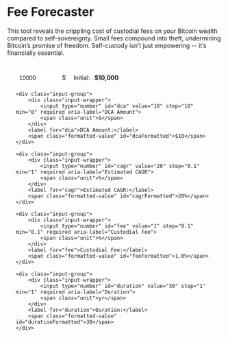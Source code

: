 # Fee Forecaster

This tool reveals the crippling cost of custodial fees on your Bitcoin wealth compared to self-sovereignty. 
Small fees compound into theft, undermining Bitcoin’s promise of freedom. Self-custody isn’t just empowering -- it’s financially essential.

<style>
    .input-container {
        padding: 20px;
        border: 1px solid var(--md-default-fg-color--light);
        border-radius: 8px;
        background: var(--md-default-bg-color);
        margin-bottom: 20px;
    }
    .input-group {
        display: flex;
        align-items: center;
        margin-bottom: 15px;
    }
    .input-wrapper {
        display: flex;
        align-items: stretch;
        border: 1px solid var(--md-default-fg-color--light);
        border-radius: 4px;
        background: var(--md-default-bg-color);
        transition: border-color 0.2s, box-shadow 0.2s;
    }
    .input-wrapper:hover {
        border-color: var(--md-primary-fg-color--light);
    }
    .input-wrapper:focus-within {
        border-color: var(--md-primary-fg-color);
        box-shadow: 0 0 5px rgba(var(--md-primary-fg-color--rgb), 0.3);
    }
    input[type="number"] {
        width: 100px;
        padding: 8px;
        border: none;
        font-size: 1em;
        color: var(--md-default-fg-color);
        outline: none;
        border-radius: 4px 0 0 4px;
    }
    .unit {
        padding: 0 8px;
        font-size: 1em;
        color: var(--md-default-fg-color);
        pointer-events: none;
        border-left: 1px solid var(--md-default-fg-color--light);
        background: rgba(var(--md-default-bg-color--rgb), 0.7);
        display: flex;
        align-items: center;
        border-radius: 0 4px 4px 0;
    }
    .input-container label {
        font-size: 1em;
        color: var(--md-default-fg-color);
        margin-left: 10px;
        margin-right: 10px;
    }
    .formatted-value {
        font-weight: bold;
        color: var(--md-primary-fg-color);
    }
    #error {
        margin-top: 10px;
        padding: 10px;
        border: 1px solid var(--md-typeset-color-error);
        border-radius: 4px;
        background: var(--md-default-bg-color);
        color: var(--md-typeset-color-error);
        font-size: 0.9em;
    }
    #results {
        margin-top: 20px;
    }
    #results .summary {
        display: grid;
        grid-template-columns: 1fr;
        gap: 10px;
        margin-bottom: 15px;
        padding: 10px;
        background: var(--md-default-bg-color--light);
        border-radius: 4px;
    }
    #results .summary p {
        margin: 0;
        font-size: 1.1em;
        font-weight: bold;
        color: var(--md-default-fg-color);
    }
    /* Ensure custodial cost dollar amount is red in both light/dark modes */
    .custodial-cost {
        color: var(--md-typeset-color-error, #dc3545) !important;
    }
    #results .text {
        font-size: 1em;
        line-height: 1.8;
        color: var(--md-default-fg-color);
    }
    #results strong {
        color: var(--md-default-fg-color--dark);
    }
    #chart {
        width: 100%;
        margin: 20px 0;
    }
</style>

<form id="calcForm" class="input-container">
    <div class="input-group">
        <div class="input-wrapper">
            <input type="number" id="initial" value="10000" step="1000" required aria-label="Initial">
            <span class="unit">$</span>
        </div>
        <label for="initial">Initial:</label>
        <span class="formatted-value" id="initialFormatted">$10,000</span>
    </div>
    
    <div class="input-group">
        <div class="input-wrapper">
            <input type="number" id="dca" value="10" step="10" min="0" required aria-label="DCA Amount">
            <span class="unit">$</span>
        </div>
        <label for="dca">DCA Amount:</label>
        <span class="formatted-value" id="dcaFormatted">$10</span>
    </div>
    
    <div class="input-group">
        <div class="input-wrapper">
            <input type="number" id="cagr" value="20" step="0.1" min="1" required aria-label="Estimated CAGR">
            <span class="unit">%</span>
        </div>
        <label for="cagr">Estimated CAGR:</label>
        <span class="formatted-value" id="cagrFormatted">20%</span>
    </div>
    
    <div class="input-group">
        <div class="input-wrapper">
            <input type="number" id="fee" value="1" step="0.1" min="0.1" required aria-label="Custodial Fee">
            <span class="unit">%</span>
        </div>
        <label for="fee">Custodial Fee:</label>
        <span class="formatted-value" id="feeFormatted">1.0%</span>
    </div>
    
    <div class="input-group">
        <div class="input-wrapper">
            <input type="number" id="duration" value="30" step="1" min="1" required aria-label="Duration">
            <span class="unit">yr</span>
        </div>
        <label for="duration">Duration:</label>
        <span class="formatted-value" id="durationFormatted">30</span>
    </div>
</form>

<div id="error" aria-live="polite"></div>
<div id="results"></div>

<script>
    // Format number as currency or percent
    function formatValue(value, type, isDCA = false, isFee = false, isWholeDollar = false) {
        const num = parseFloat(value);
        if (type === 'currency') {
            return '$' + num.toLocaleString('en-US', {
                minimumFractionDigits: isWholeDollar || (isDCA && Number.isInteger(num)) ? 0 : num % 1 !== 0 ? 2 : 0,
                maximumFractionDigits: isWholeDollar || (isDCA && Number.isInteger(num)) ? 0 : 2
            });
        } else if (type === 'percent') {
            return num.toFixed(isFee ? 1 : Number.isInteger(num) ? 0 : 1) + '%';
        } else {
            return num.toString();
        }
    }

    // Update formatted values next to inputs
    function updateFormattedValues() {
        document.getElementById('initialFormatted').textContent = formatValue(document.getElementById('initial').value, 'currency', false, false, true);
        document.getElementById('dcaFormatted').textContent = formatValue(document.getElementById('dca').value, 'currency', true);
        document.getElementById('cagrFormatted').textContent = formatValue(document.getElementById('cagr').value, 'percent', false);
        document.getElementById('feeFormatted').textContent = formatValue(document.getElementById('fee').value, 'percent', false, true);
        document.getElementById('durationFormatted').textContent = formatValue(document.getElementById('duration').value, 'number');
    }

    // Validate inputs
    function validateInputs() {
        const initial = parseFloat(document.getElementById('initial').value) || 0;
        const dca = parseFloat(document.getElementById('dca').value) || 0;
        const cagr = parseFloat(document.getElementById('cagr').value) || 0;
        const fee = parseFloat(document.getElementById('fee').value) || 0;
        const years = parseInt(document.getElementById('duration').value) || 0;

        const errors = [];
        if (initial <= 0) errors.push("Initial must be greater than 0");
        if (dca < 0) errors.push("DCA Amount must be greater than or equal to 0");
        if (cagr < 1) errors.push("Estimated CAGR must be greater than or equal to 1%");
        if (fee < 0.1) errors.push("Custodial Fee must be greater than or equal to 0.1%");
        if (years < 1) errors.push("Duration must be greater than or equal to 1 year");

        const errorDiv = document.getElementById('error');
        if (errors.length > 0) {
            errorDiv.innerHTML = `<p>${errors.join('<br>')}</p>`;
            return false;
        } else {
            errorDiv.innerHTML = '';
            return true;
        }
    }

    function calculate() {
        // Only proceed if inputs are valid
        if (!validateInputs()) {
            document.getElementById('results').innerHTML = '';
            return;
        }

        const initial = parseFloat(document.getElementById('initial').value) || 0.001;
        const dailyDCA = parseFloat(document.getElementById('dca').value) || 0;
        const cagr = parseFloat(document.getElementById('cagr').value) / 100 || 0.01;
        const fee = parseFloat(document.getElementById('fee').value) / 100 || 0.001;
        const years = parseInt(document.getElementById('duration').value) || 1;
        
        // Convert daily DCA to annual (365.25 days per year)
        const annualDCA = dailyDCA * 365.25;
        
        // Sovereign (0% fee):
        const sovereignLumpSum = initial * Math.pow(1 + cagr, years);
        const sovereignDCAValue = cagr > 0 ? annualDCA * (Math.pow(1 + cagr, years) - 1) / cagr : annualDCA * years;
        const sovereignTotal = sovereignLumpSum + sovereignDCAValue;
        
        // Custody (effective growth = cagr - fee):
        const effectiveCAGR = cagr - fee;
        const custodyLumpSum = initial * Math.pow(1 + effectiveCAGR, years);
        const custodyDCAValue = effectiveCAGR > 0 ? annualDCA * (Math.pow(1 + effectiveCAGR, years) - 1) / effectiveCAGR : annualDCA * years;
        const custodyTotal = custodyLumpSum + custodyDCAValue;
        
        // Lost value
        const lost = sovereignTotal - custodyTotal;
        const percentLost = sovereignTotal > 0 ? (lost / sovereignTotal) * 100 : 0;
        
        // Display results with summary and persuasive text
        const resultsDiv = document.getElementById('results');
        resultsDiv.innerHTML = `
            <div class="summary">
                <p>Sovereign Value: ${formatValue(sovereignTotal, 'currency', false, false, true)}</p>
                <p>Custodial Cost: <span class="custodial-cost">${formatValue(lost, 'currency', false, false, true)}</span> (${percentLost.toFixed(1)}%)</p>
            </div>
            <div id="chart-container"></div>
            <div class="text">
                <p>Starting with ${formatValue(initial, 'currency', false, false, true)} and a daily DCA of ${formatValue(dailyDCA, 'currency', true)} over ${formatValue(years, 'number')} years at a ${formatValue(cagr * 100, 'percent', false)} Bitcoin CAGR, a sovereign would amass a formidable ${formatValue(sovereignTotal, 'currency', false, false, true)}. This is the power of self-custody: complete control, zero compromise, and every satoshi working for you in a world returning to sound money.</p>
                <p>But choosing a custodian with a ${formatValue(fee * 100, 'percent', false, true)} annual fee?</p>
                <p>You’re not just losing money -- you’re <strong>paying ${formatValue(lost, 'currency', false, false, true)}</strong>, a devastating ${percentLost.toFixed(1)}% of your potential wealth, to dodge the responsibility of securing your own Bitcoin. This isn’t just a fee; it’s a betrayal of Bitcoin’s promise, trading your financial sovereignty for a false sense of security. Worse, you’re exposed to catastrophic risks -- hacks, bankruptcies, government seizures, or rehypothecation -- any of which could erase your wealth entirely. Why gamble your future with middlemen when you can hold your keys and own your destiny?</p>
                <p>Bitcoin is freedom. Choose sovereignty, or lose everything.</p>
            </div>
        `;
        
        // Graceful degradation: Check if Chart.js is loaded
        if (window.Chart) {
            // Add canvas to chart container
            const chartContainer = document.getElementById('chart-container');
            const canvas = document.createElement('canvas');
            canvas.id = 'chart';
            chartContainer.appendChild(canvas);
            
            // Get chart data
            const labels = [];
            const sovereignData = [];
            const custodialCostData = [];
            for (let year = 0; year <= years; year++) {
                // Sovereign
                const sovereignLumpSum = initial * Math.pow(1 + cagr, year);
                const sovereignDCAValue = cagr > 0 ? annualDCA * (Math.pow(1 + cagr, year) - 1) / cagr : annualDCA * year;
                const sovereignValue = sovereignLumpSum + sovereignDCAValue;
                sovereignData.push(sovereignValue);

                // Custodial
                const effectiveCAGR = cagr - fee;
                const custodyLumpSum = initial * Math.pow(1 + effectiveCAGR, year);
                const custodyDCAValue = effectiveCAGR > 0 ? annualDCA * (Math.pow(1 + effectiveCAGR, year) - 1) / effectiveCAGR : annualDCA * year;
                const custodyValue = custodyLumpSum + custodyDCAValue;

                // Custodial Cost
                custodialCostData.push(sovereignValue - custodyValue);

                labels.push(year);
            }

            // Draw chart if Chart.js is available
            new Chart(document.getElementById('chart'), {
                type: 'line',
                data: {
                    labels: labels,
                    datasets: [
                        { label: 'Sovereign Value', data: sovereignData, borderColor: '#28a745', backgroundColor: 'rgba(40, 167, 69, 0.2)', fill: true },
                        { label: 'Custodial Cost', data: custodialCostData, borderColor: '#b01010', backgroundColor: 'rgba(167, 10, 10, 0.2)', fill: true }
                    ]
                },
                options: {
                    responsive: true,
                    scales: {
                        y: { 
                            title: { display: true, text: 'Value ($)' }, 
                            beginAtZero: true,
                            ticks: {
                                callback: function(value) {
                                    return '$' + (value / 1000).toLocaleString('en-US', {maximumFractionDigits: 0}) + 'K';
                                }
                            }
                        },
                        x: { title: { display: true, text: 'Years' } }
                    },
                    plugins: {
                        tooltip: {
                            callbacks: {
                                label: function(context) {
                                    let label = context.dataset.label || '';
                                    if (label) {
                                        label += ': ';
                                    }
                                    label += '$' + context.parsed.y.toLocaleString('en-US', {maximumFractionDigits: 0});
                                    return label;
                                }
                            }
                        }
                    }
                }
            });
        }
        
        // Update formatted values
        updateFormattedValues();
    }
    
    // Add event listeners to all inputs for auto-calculation
    document.querySelectorAll('#calcForm input').forEach(input => {
        input.addEventListener('input', calculate);
    });
    
    // Initial calculation and formatting on page load
    calculate();
</script>


























